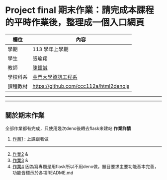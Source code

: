 # Project final 期末作業：請完成本課程的平時作業後，整理成一個入口網頁

欄位 | 內容
-----|--------
學期 | 113 學年上學期
學生 |  張瑜翔
教師 | [陳鍾誠](https://www.nqu.edu.tw/educsie/index.php?act=blog&code=list&ids=4)
學校科系 | [金門大學資訊工程系](https://www.nqu.edu.tw/educsie/index.php)
課程教材 | https://github.com/ccc112a/html2denojs

---



---

## 關於期末作業 
全部作業都有完成，只使用幾次deno後轉去flask來建站
**作業詳情**
1. [作業1](https://github.com/yuyuhsiang/Homework/tree/main/week1) : 上課跟著做
---
2. [作業2](https://github.com/yuyuhsiang/Homework/tree/main/week2) &
3. [作業3](https://github.com/yuyuhsiang/Homework/tree/main/week3) &
4. [作業4](https://github.com/yuyuhsiang/Homework/tree/main/week4)
因為寫專題是用flask所以不用deno做，題目要求主要功能基本完善，功能皆標示於各項README.md